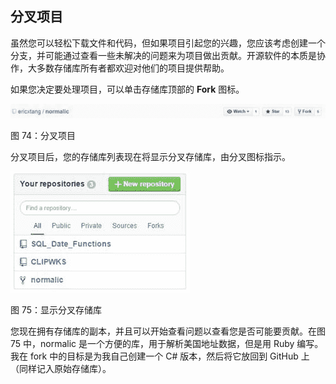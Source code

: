 ## 分叉项目

虽然您可以轻松下载文件和代码，但如果项目引起您的兴趣，您应该考虑创建一个分支，并可能通过查看一些未解决的问题来为项目做出贡献。开源软件的本质是协作，大多数存储库所有者都欢迎对他们的项目提供帮助。

如果您决定要处理项目，可以单击存储库顶部的 **Fork** 图标。

![](img/00077.jpeg)

图 74：分叉项目

分叉项目后，您的存储库列表现在将显示分叉存储库，由分叉图标指示。

![](img/00078.jpeg)

图 75：显示分叉存储库

您现在拥有存储库的副本，并且可以开始查看问题以查看您是否可能要贡献。在图 75 中，normalic 是一个方便的库，用于解析美国地址数据，但是用 Ruby 编写。我在 fork 中的目标是为我自己创建一个 C# 版本，然后将它放回到 GitHub 上（同样记入原始存储库）。